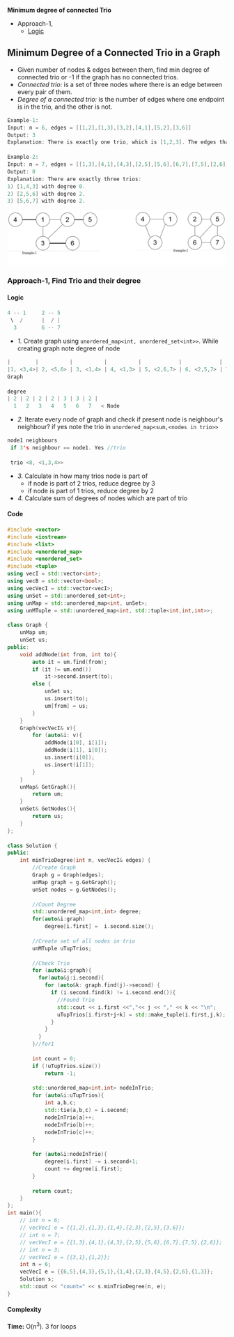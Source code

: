**Minimum degree of connected Trio**
- Approach-1, 
  - [Logic](#l)

## Minimum Degree of a Connected Trio in a Graph
- Given number of nodes & edges between them, find min degree of connected trio or -1 if the graph has no connected trios.
- _Connected trio:_ is a set of three nodes where there is an edge between every pair of them.
- _Degree of a connected trio:_ is the number of edges where one endpoint is in the trio, and the other is not.
```c
Example-1:
Input: n = 6, edges = [[1,2],[1,3],[3,2],[4,1],[5,2],[3,6]]
Output: 3
Explanation: There is exactly one trio, which is [1,2,3]. The edges that form its degree are bolded in the figure above.

Example-2:
Input: n = 7, edges = [[1,3],[4,1],[4,3],[2,5],[5,6],[6,7],[7,5],[2,6]]
Output: 0
Explanation: There are exactly three trios:
1) [1,4,3] with degree 0.
2) [2,5,6] with degree 2.
3) [5,6,7] with degree 2.
```
<img src=connected_trio.png width=800 />

### Approach-1, Find Trio and their degree
<a name=l></a>
#### Logic
```c
4 -- 1     2 -- 5
 \  /      |  / |
  3        6 -- 7
```
- _1._ Create graph using `unordered_map<int, unordered_set<int>>`. While creating graph note degree of node
```c
|        |          |          |          |            |            |          |
|1, <3,4>| 2, <5,6> | 3, <1,4> | 4, <1,3> | 5, <2,6,7> | 6, <2,5,7> | 7, <5,6> |
Graph

degree
| 2 | 2 | 2 | 2 | 3 | 3 | 2 | 
  1   2   3   4   5   6   7   < Node
```
- _2._ Iterate every node of graph and check if present node is neighbour's neighbour? if yes note the trio in `unordered_map<sum,<nodes in trio>>`
```c
node1 neighbours
 if 3's neighbour == node1. Yes //trio
 
 trio <8, <1,3,4>>
```
- _3._ Calculate in how many trios node is part of
  - if node is part of 2 trios, reduce degree by 3
  - if node is part of 1 trios, reduce degree by 2
- _4._ Calculate sum of degrees of nodes which are part of trio


#### Code
```cpp
#include <vector>
#include <iostream>
#include <list>
#include <unordered_map>
#include <unordered_set>
#include <tuple>
using vecI = std::vector<int>;
using vecB = std::vector<bool>;
using vecVecI = std::vector<vecI>;
using unSet = std::unordered_set<int>;
using unMap = std::unordered_map<int, unSet>;
using unMTuple = std::unordered_map<int, std::tuple<int,int,int>>;

class Graph {
    unMap um;
    unSet us;
public:
    void addNode(int from, int to){
        auto it = um.find(from);
        if (it != um.end())
            it->second.insert(to);
        else {
            unSet us;
            us.insert(to);
            um[from] = us;
        }
    }
    Graph(vecVecI& v){
        for (auto&i: v){
            addNode(i[0], i[1]);
            addNode(i[1], i[0]);
            us.insert(i[0]);
            us.insert(i[1]);
        }
    }
    unMap& GetGraph(){
        return um;
    }
    unSet& GetNodes(){
        return us;
    }
};

class Solution {
public:
    int minTrioDegree(int n, vecVecI& edges) {
        //Create Graph
        Graph g = Graph(edges);
        unMap graph = g.GetGraph();
        unSet nodes = g.GetNodes();

        //Count Degree
        std::unordered_map<int,int> degree;
        for(auto&i:graph)
            degree[i.first] =  i.second.size();

        //Create set of all nodes in trio
        unMTuple uTupTrios;

        //Check Trio
        for (auto&i:graph){
          for(auto&j:i.second){
            for (auto&k: graph.find(j)->second) {
              if (i.second.find(k) != i.second.end()){
                //Found Trio
                std::cout << i.first <<","<< j << "," << k << "\n";
                uTupTrios[i.first+j+k] = std::make_tuple(i.first,j,k);
              }
            }
          }
        }//for1

        int count = 0;
        if (!uTupTrios.size())
            return -1;
        
        std::unordered_map<int,int> nodeInTrio;
        for (auto&i:uTupTrios){
            int a,b,c;
            std::tie(a,b,c) = i.second;
            nodeInTrio[a]++;
            nodeInTrio[b]++;
            nodeInTrio[c]++;
        }

        for (auto&i:nodeInTrio){
            degree[i.first] -= i.second+1;
            count += degree[i.first];
        }

        return count;
    }
};
int main(){
    // int n = 6;
    // vecVecI e = {{1,2},{1,3},{1,4},{2,3},{2,5},{3,6}};
    // int n = 7;
    // vecVecI e = {{1,3},{4,1},{4,3},{2,5},{5,6},{6,7},{7,5},{2,6}};
    // int n = 3;
    // vecVecI e = {{3,1},{1,2}};
    int n = 6;
    vecVecI e = {{6,5},{4,3},{5,1},{1,4},{2,3},{4,5},{2,6},{1,3}};
    Solution s;
    std::cout << "count=" << s.minTrioDegree(n, e);
}
```

#### Complexity
**Time:** O(n<sup>3</sup>). 3 for loops
